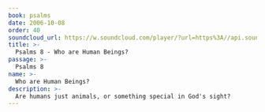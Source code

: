 ```yaml
---
book: psalms
date: 2006-10-08
order: 40
soundcloud_url: https://w.soundcloud.com/player/?url=https%3A//api.soundcloud.com/tracks/
title: >-
  Psalms 8 - Who are Human Beings?
passage: >-
  Psalms 8
name: >-
  Who are Human Beings?
description: >-
  Are humans just animals, or something special in God's sight?
---
```


